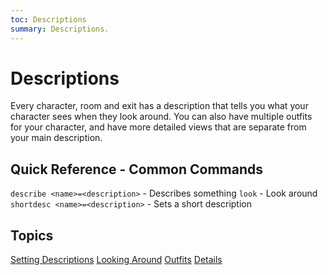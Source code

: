 ```yaml
---
toc: Descriptions
summary: Descriptions.
---
```

# Descriptions

Every character, room and exit has a description that tells you what your character sees when they look around.  You can also have multiple outfits for your character, and have more detailed views that are separate from your main description. 

## Quick Reference - Common Commands

`describe <name>=<description>` - Describes something
`look` - Look around
`shortdesc <name>=<description>` - Sets a short description

## Topics

[Setting Descriptions](/help/describe/descs)
[Looking Around](/help/describe/look)
[Outfits](/help/describe/outfits)
[Details](/help/describe/details)